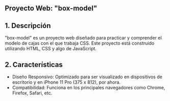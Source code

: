 ## Proyecto Web: "box-model"

## 1. Descripción
"box-model" es un proyecto web diseñado para practicar y comprender el modelo de cajas con el que trabaja CSS. Este proyecto está construido utilizando HTML, CSS y algo de JavaScript.

## 2. Características
- Diseño Responsivo: Optimizado para ser visualizado en dispositivos de escritorio y en iPhone 11 Pro (375 x 812), por ahora.
- Compatibilidad: Funciona en los principales navegadores como Chrome, Firefox, Safari, etc.

